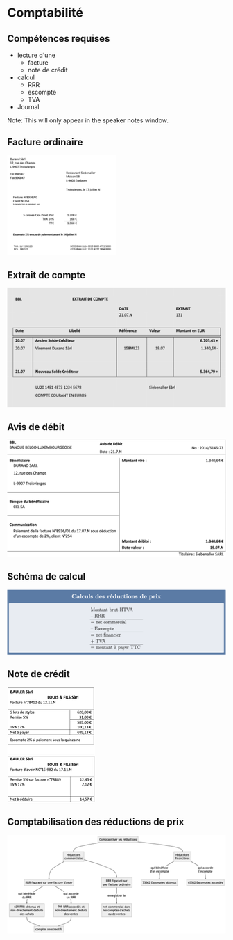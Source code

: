 # Comptabilité


## Compétences requises

- lecture d'une
  - facture
  - note de crédit
- calcul 
  - RRR
  - escompte
  - TVA
- Journal

Note: This will only appear in the speaker notes window.


## Facture ordinaire

<img src="https://raw.githubusercontent.com/econmediadb/slides/main/docs/media/images/20230628-facture-ordinaire.png"  width="50%" height="50%">


## Extrait de compte

![extrait de compte](https://raw.githubusercontent.com/econmediadb/slides/main/docs/media/images/20230628-extrait-de-compte.png)


## Avis de débit

![avis de débit](https://raw.githubusercontent.com/econmediadb/slides/main/docs/media/images/20230628-avis-de-debit.png)


## Schéma de calcul

![Schéma calcul](https://raw.githubusercontent.com/econmediadb/slides/main/docs/media/images/20230622-schema-calculs-reductions-des-prix.png)


## Note de crédit

<img src="https://raw.githubusercontent.com/econmediadb/slides/main/docs/media/images/20230628-note-de-credit.png"  width="40%" height="40%">


## Comptabilisation des réductions de prix

![Comptabilisation reduction prix](https://raw.githubusercontent.com/econmediadb/slides/main/docs/media/images/20230628-comptabilisation-reductions.png)

